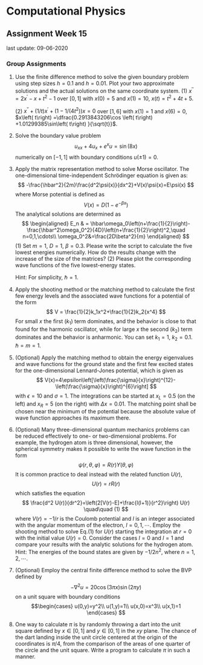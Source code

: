 # Computational Physics

## Assignment Week 15

last update: 09-06-2020

### Group Assignments

1. Use the finite difference method to solve the given boundary problem using step sizes $h=0.1$ and $h=0.01.$ Plot your two approximate solutions and the actual solutions on the same coordinate system.
    (1) $x^{\prime\prime}=2x^{\prime}-x+t^{2}-1$ over $\left[  0,1\right]$ with $x\left(  0\right)  =5$ and $x\left(  1\right)  =10,$ $x\left(  t\right) =t^{2}+4t+5$.

    (2) $x^{\prime\prime}+\left(  1/t\right)  x^{\prime}+(1-1/\left(
       4t^{2}\right)  )x=0$ over $\left[  1,6\right]$ with $x\left(  1\right)  =1$ and $x\left(  6\right)  =0,$ $x\left(  t\right)  =\dfrac{0.2913843206\cos   \left(  t\right)  +1.01299385\sin\left(  t\right)  }{\sqrt{t}}$.

2. Solve the boundary value problem
    $$
    u_{xx} + 4u_x + e^xu = \sin(8x)
    $$
   numerically on $[-1, 1]$ with boundary conditions $u(\pm1) = 0$.

3. Apply the matrix representation method to solve Morse oscillator. The one-dimensional time-independent Schrödinger equation is given as: 
   $$
   -\frac{\hbar^2}{2m}\frac{d^2\psi(x)}{dx^2}+V(x)\psi(x)=E\psi(x)
   $$
   where Morse potential is defined as
   $$
   V(x)=D(1-e^{-\beta x})
   $$
   The analytical solutions are  determined as
   $$
   \begin{aligned}
   E_n & = \hbar\omega_0\left(n+\frac{1}{2}\right)-\frac{\hbar^2\omega_0^2}{4D}\left(n+\frac{1}{2}\right)^2,\quad n=0,1,\cdots\\
   \omega_0^2&=\frac{2D\beta^2}{m}
   \end{aligned}
   $$
   (1) Set $m=1$, $D=1$, $\beta=0.3$. Please write the script to calculate the five lowest energies numerically.  How do the results change with the increase of the size of the matrices? 
   (2) Please plot the corresponding wave functions of the five lowest-energy states.

   Hint: For simplicity, $\hbar=1$. 

4. Apply the shooting method or the matching method to calculate the first few energy levels and the associated wave functions for a potential of the form
    $$
    V = \frac{1}{2}k_1x^2+\frac{1}{2}k_2{x^4}
    $$
    For small $x$ the first $(k_1)$ term dominates, and the behavior is close to that found for the harmonic oscillator, while for large $x$ the second $(k_2)$ term dominates and the behavior is anharmonic. 
    You can set $k_1=1$, $k_2=0.1$. $\hbar=m=1$.
    

5. (Optional) Apply the matching method to obtain the energy eigenvalues and wave functions for the ground state and the first few excited states for the one-dimensional Lennard-Jones potential, which is given as
    $$
    V(x)=4\epsilon\left[\left(\frac{\sigma}{x}\right)^{12}-\left(\frac{\sigma}{x}\right)^{6}\right]
    $$
    with $\epsilon=10$ and $\sigma=1$. The integrations can be started at $x_L=0.5$ (on the left) and $x_R=5$ (on the right) with $\Delta x=0.01$. The matching point shall be chosen near the minimum of the potential because the absolute value of wave function approaches its maximum there.

6. (Optional) Many three-dimensional quantum mechanics problems can be reduced effectively to one- or two-dimensional problems. For example, the hydrogen atom is three dimensional, however, the spherical symmetry makes it possible to write the wave function in the form
   $$
   \psi(r,\theta,\varphi)=R(r)Y(\theta,\varphi)
   $$ 
   It is common practice to deal instead with the related function $U(r)$, 
   $$
   U(r) = rR(r)
   $$
   which satisfies the equation
   $$
   \frac{d^2 U(r)}{dr^2}=\left(2[V(r)-E]+\frac{l(l+1)}{r^2}\right)
   U(r) \quad\quad (1)
   $$
   where $V(r)=-1/r$ is the Coulomb potential and $l$ is an integer associated with the angular momentum of the electron, $l=0,1,\cdots$. Employ the shooting method to solve Eq.(1) for $U(r)$ starting the integration at $r=0$ with the initial value $U(r)=0$. Consider the cases $l=0$ and $l=1$ and compare your results with the analytic solutions for the hydrogen atom. 
   Hint: The energies of the bound states are given by $-1/2n^2$, where $n=1,2,\cdots$.

7. (Optional) Employ the central finite difference method to solve the BVP defined by
   $$
   -\nabla^2 u=20\cos(3\pi x)\sin(2\pi y)
   $$
   on a unit square with boundary conditions
   $$\begin{cases}
   u(0,y)=y^2\\
   u(1,y)=1\\
   u(x,0)=x^3\\
   u(x,1)=1
   \end{cases}
   $$

8. One way to calculate $\pi$ is by randomly throwing a dart into the unit square defined by $x \in [0, 1]$ and $y\in [0, 1]$ in the $xy$ plane. The chance of the dart landing inside the unit circle centered at the origin of the coordinates is $\pi/4$, from the comparison of the areas of one quarter of the circle and the unit square. Write a program to calculate $\pi$ in such a manner.